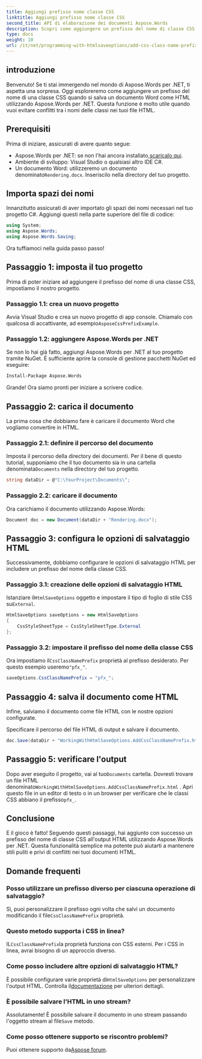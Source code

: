 ```yaml
---
title: Aggiungi prefisso nome classe CSS
linktitle: Aggiungi prefisso nome classe CSS
second_title: API di elaborazione dei documenti Aspose.Words
description: Scopri come aggiungere un prefisso del nome di classe CSS quando salvi documenti Word come HTML utilizzando Aspose.Words per .NET. Guida passo passo, frammenti di codice e domande frequenti incluse.
type: docs
weight: 10
url: /it/net/programming-with-htmlsaveoptions/add-css-class-name-prefix/
---
```

## introduzione

Benvenuto! Se ti stai immergendo nel mondo di Aspose.Words per .NET, ti aspetta una sorpresa. Oggi esploreremo come aggiungere un prefisso del nome di una classe CSS quando si salva un documento Word come HTML utilizzando Aspose.Words per .NET. Questa funzione è molto utile quando vuoi evitare conflitti tra i nomi delle classi nei tuoi file HTML.

## Prerequisiti

Prima di iniziare, assicurati di avere quanto segue:

-  Aspose.Words per .NET: se non l'hai ancora installato,[scaricalo qui](https://releases.aspose.com/words/net/).
- Ambiente di sviluppo: Visual Studio o qualsiasi altro IDE C#.
-  Un documento Word: utilizzeremo un documento denominato`Rendering.docx`. Inseriscilo nella directory del tuo progetto.

## Importa spazi dei nomi

Innanzitutto assicurati di aver importato gli spazi dei nomi necessari nel tuo progetto C#. Aggiungi questi nella parte superiore del file di codice:

```csharp
using System;
using Aspose.Words;
using Aspose.Words.Saving;
```

Ora tuffiamoci nella guida passo passo!

## Passaggio 1: imposta il tuo progetto

Prima di poter iniziare ad aggiungere il prefisso del nome di una classe CSS, impostiamo il nostro progetto.

### Passaggio 1.1: crea un nuovo progetto

 Avvia Visual Studio e crea un nuovo progetto di app console. Chiamalo con qualcosa di accattivante, ad esempio`AsposeCssPrefixExample`.

### Passaggio 1.2: aggiungere Aspose.Words per .NET

Se non lo hai già fatto, aggiungi Aspose.Words per .NET al tuo progetto tramite NuGet. È sufficiente aprire la console di gestione pacchetti NuGet ed eseguire:

```bash
Install-Package Aspose.Words
```

Grande! Ora siamo pronti per iniziare a scrivere codice.

## Passaggio 2: carica il documento

La prima cosa che dobbiamo fare è caricare il documento Word che vogliamo convertire in HTML.

### Passaggio 2.1: definire il percorso del documento

 Imposta il percorso della directory dei documenti. Per il bene di questo tutorial, supponiamo che il tuo documento sia in una cartella denominata`Documents` nella directory del tuo progetto.

```csharp
string dataDir = @"C:\YourProject\Documents\";
```

### Passaggio 2.2: caricare il documento

Ora carichiamo il documento utilizzando Aspose.Words:

```csharp
Document doc = new Document(dataDir + "Rendering.docx");
```

## Passaggio 3: configura le opzioni di salvataggio HTML

Successivamente, dobbiamo configurare le opzioni di salvataggio HTML per includere un prefisso del nome della classe CSS.

### Passaggio 3.1: creazione delle opzioni di salvataggio HTML

 Istanziare il`HtmlSaveOptions` oggetto e impostare il tipo di foglio di stile CSS su`External`.

```csharp
HtmlSaveOptions saveOptions = new HtmlSaveOptions
{
    CssStyleSheetType = CssStyleSheetType.External
};
```

### Passaggio 3.2: impostare il prefisso del nome della classe CSS

 Ora impostiamo il`CssClassNamePrefix` proprietà al prefisso desiderato. Per questo esempio useremo`"pfx_"`.

```csharp
saveOptions.CssClassNamePrefix = "pfx_";
```

## Passaggio 4: salva il documento come HTML

Infine, salviamo il documento come file HTML con le nostre opzioni configurate.


Specificare il percorso del file HTML di output e salvare il documento.

```csharp
doc.Save(dataDir + "WorkingWithHtmlSaveOptions.AddCssClassNamePrefix.html", saveOptions);
```

## Passaggio 5: verificare l'output

 Dopo aver eseguito il progetto, vai al tuo`Documents` cartella. Dovresti trovare un file HTML denominato`WorkingWithHtmlSaveOptions.AddCssClassNamePrefix.html` . Apri questo file in un editor di testo o in un browser per verificare che le classi CSS abbiano il prefisso`pfx_`.

## Conclusione

E il gioco è fatto! Seguendo questi passaggi, hai aggiunto con successo un prefisso del nome di classe CSS all'output HTML utilizzando Aspose.Words per .NET. Questa funzionalità semplice ma potente può aiutarti a mantenere stili puliti e privi di conflitti nei tuoi documenti HTML.

## Domande frequenti

### Posso utilizzare un prefisso diverso per ciascuna operazione di salvataggio?
 Sì, puoi personalizzare il prefisso ogni volta che salvi un documento modificando il file`CssClassNamePrefix` proprietà.

### Questo metodo supporta i CSS in linea?
 IL`CssClassNamePrefix`la proprietà funziona con CSS esterni. Per i CSS in linea, avrai bisogno di un approccio diverso.

### Come posso includere altre opzioni di salvataggio HTML?
 È possibile configurare varie proprietà di`HtmlSaveOptions` per personalizzare l'output HTML. Controlla il[documentazione](https://reference.aspose.com/words/net/) per ulteriori dettagli.

### È possibile salvare l'HTML in uno stream?
 Assolutamente! È possibile salvare il documento in uno stream passando l'oggetto stream al file`Save` metodo.

### Come posso ottenere supporto se riscontro problemi?
 Puoi ottenere supporto da[Aspose forum](https://forum.aspose.com/c/words/8).